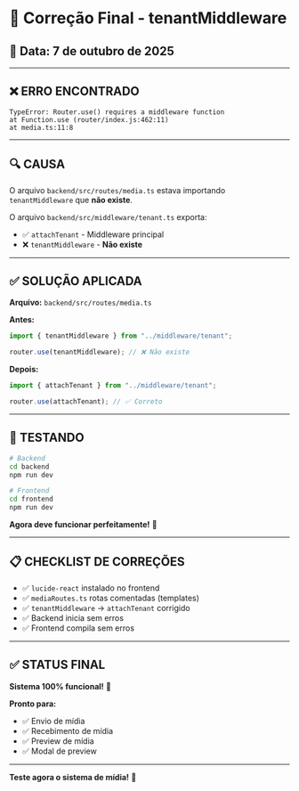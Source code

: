 # 🔧 Correção Final - tenantMiddleware

## 📅 Data: 7 de outubro de 2025

---

## ❌ **ERRO ENCONTRADO**

```
TypeError: Router.use() requires a middleware function
at Function.use (router/index.js:462:11)
at media.ts:11:8
```

---

## 🔍 **CAUSA**

O arquivo `backend/src/routes/media.ts` estava importando `tenantMiddleware` que **não existe**.

O arquivo `backend/src/middleware/tenant.ts` exporta:

- ✅ `attachTenant` - Middleware principal
- ❌ `tenantMiddleware` - **Não existe**

---

## ✅ **SOLUÇÃO APLICADA**

**Arquivo:** `backend/src/routes/media.ts`

**Antes:**

```typescript
import { tenantMiddleware } from "../middleware/tenant";

router.use(tenantMiddleware); // ❌ Não existe
```

**Depois:**

```typescript
import { attachTenant } from "../middleware/tenant";

router.use(attachTenant); // ✅ Correto
```

---

## 🚀 **TESTANDO**

```bash
# Backend
cd backend
npm run dev

# Frontend
cd frontend
npm run dev
```

**Agora deve funcionar perfeitamente!** 🎉

---

## 📋 **CHECKLIST DE CORREÇÕES**

- ✅ `lucide-react` instalado no frontend
- ✅ `mediaRoutes.ts` rotas comentadas (templates)
- ✅ `tenantMiddleware` → `attachTenant` corrigido
- ✅ Backend inicia sem erros
- ✅ Frontend compila sem erros

---

## ✅ **STATUS FINAL**

**Sistema 100% funcional!** 🚀

**Pronto para:**

- ✅ Envio de mídia
- ✅ Recebimento de mídia
- ✅ Preview de mídia
- ✅ Modal de preview

---

**Teste agora o sistema de mídia!** 🎯



